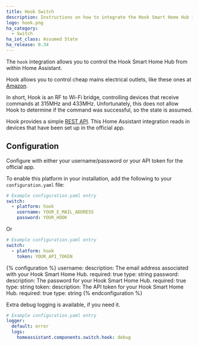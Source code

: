 ```yaml
---
title: Hook Switch
description: Instructions on how to integrate the Hook Smart Home Hub into Home Assistant.
logo: hook.png
ha_category:
  - Switch
ha_iot_class: Assumed State
ha_release: 0.34
---
```


The `hook` integration allows you to control the Hook Smart Home Hub from within Home Assistant.

Hook allows you to control cheap mains electrical outlets, like these ones at [Amazon](https://amzn.to/2WVZdGG).

In short, Hook is an RF to Wi-Fi bridge, controlling devices that receive commands at 315MHz and 433MHz. Unfortunately, this does not allow Hook to determine if the command was successful, so the state is assumed.

Hook provides a simple [REST API](https://app.swaggerhub.com/api/rahilj/GetHook_RestAPI/v1). This Home Assistant integration reads in devices that have been set up in the official app.

## Configuration

Configure with either your username/password or your API token for the official app.

To enable this platform in your installation, add the following to your `configuration.yaml` file:

```yaml
# Example configuration.yaml entry
switch:
  - platform: hook
    username: YOUR_E_MAIL_ADDRESS
    password: YOUR_HOOK
```

Or

```yaml
# Example configuration.yaml entry
switch:
  - platform: hook
    token: YOUR_API_TOKEN
```

{% configuration %}
username:
    description: The email address associated with your Hook Smart Home Hub.
    required: true
    type: string
password:
    description: The password for your Hook Smart Home Hub.
    required: true
    type: string
token:
    description: The API token for your Hook Smart Home Hub.
    required: true
    type: string
{% endconfiguration %}

Extra debug logging is available, if you need it.

```yaml
# Example configuration.yaml entry
logger:
  default: error
  logs:
    homeassistant.components.switch.hook: debug
```
